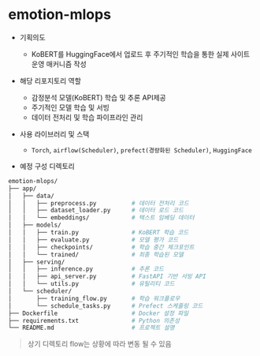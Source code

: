 # emotion-mlops

- 기획의도 
  - KoBERT를 HuggingFace에서 업로드 후 주기적인 학습을 통한 실제 사이트 운영 매커니즘 작성 

- 해당 리포지토리 역할 
  - 감정분석 모델(KoBERT) 학습 및 추론 API제공
  - 주기적인 모델 학습 및 서빙 
  - 데이터 전처리 및 학습 파이프라인 관리


- 사용 라이브러리 및 스택 
  - `Torch`, `airflow(Scheduler)`, `prefect(경량화된 Scheduler)`, `HuggingFace`

- 예정 구성 디렉토리
```bash
emotion-mlops/
├── app/
│   ├── data/
│   │   ├── preprocess.py          # 데이터 전처리 코드
│   │   ├── dataset_loader.py      # 데이터 로드 코드
│   │   └── embeddings/            # 텍스트 임베딩 데이터
│   ├── models/
│   │   ├── train.py               # KoBERT 학습 코드
│   │   ├── evaluate.py            # 모델 평가 코드
│   │   ├── checkpoints/           # 학습 중간 체크포인트
│   │   └── trained/               # 최종 학습된 모델
│   ├── serving/
│   │   ├── inference.py           # 추론 코드
│   │   ├── api_server.py          # FastAPI 기반 서빙 API
│   │   └── utils.py               # 유틸리티 코드
│   └── scheduler/
│       ├── training_flow.py       # 학습 워크플로우
│       └── schedule_tasks.py      # Prefect 스케줄링 코드
├── Dockerfile                     # Docker 설정 파일
├── requirements.txt               # Python 의존성
└── README.md                      # 프로젝트 설명
```

> 상기 디렉토리 flow는 상황에 따라 변동 될 수 있음